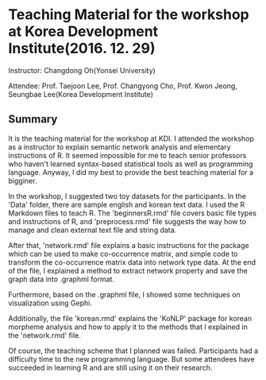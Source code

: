 Teaching Material for the workshop at Korea Development Institute(2016. 12. 29)
==============

Instructor: Changdong Oh(Yonsei University) 

Attendee: Prof. Taejoon Lee, Prof. Changyong Cho, Prof. Kwon Jeong, Seungbae Lee(Korea Development Institute)

Summary
-------------

It is the teaching material for the workshop at KDI. I attended the workshop as a instructor to explain semantic network analysis and elementary instructions of R. It seemed impossible for me to teach senior professors who haven't learned syntax-based statistical tools as well as programming language. Anyway, I did my best to provide the best teaching material for a bigginer.

In the workshop, I suggested two toy datasets for the participants. In the 'Data' folder, there are sample english and korean text data. I used the R Markdown files to teach R. The 'beginnersR.rmd' file covers basic file types and instructions of R, and 'preprocess.rmd' file suggests the way how to manage and clean external text file and string data. 

After that, 'network.rmd' file explains a basic instructions for the package which can be used to make co-occurrence matrix, and simple code to transform the co-occurrence matrix data into network type data. At the end of the file, I explained a method to extract network property and save the graph data into .graphml format. 

Furthermore, based on the .graphml file, I showed some techniques on visualization using Gephi. 

Additionally, the file 'korean.rmd' explains the 'KoNLP' package for korean morpheme analysis and how to apply it to the methods that I explained in the 'network.rmd' file.

Of course, the teaching scheme that I planned was failed. Participants had a difficulty time to the new programming language. But some attendees have succeeded in learning R and are still using it on their research. 
